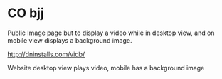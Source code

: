# CO bjj

Public Image page but to display a video while in desktop view, and on mobile view displays a background image.

http://dninstalls.com/vidb/

Website desktop view plays video, mobile has a background image
